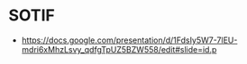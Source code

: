 # SOTIF
- https://docs.google.com/presentation/d/1FdsIy5W7-7lEU-mdri6xMhzLsvy_qdfgTpUZ5BZW558/edit#slide=id.p
